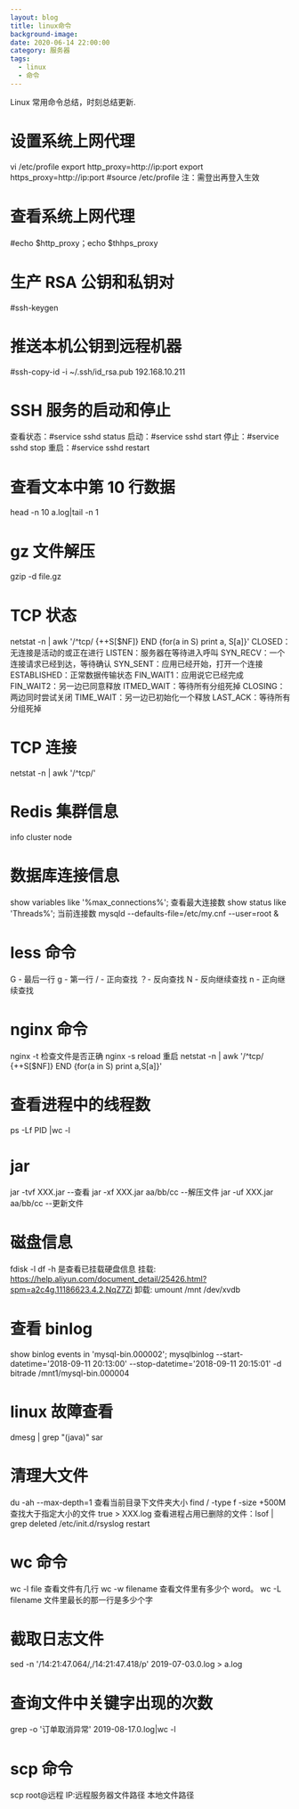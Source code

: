 ```yaml
---
layout: blog
title: linux命令
background-image:
date: 2020-06-14 22:00:00
category: 服务器
tags:
  - linux
  - 命令
---
```


Linux 常用命令总结，时刻总结更新.

# 设置系统上网代理

vi /etc/profile
export http_proxy=http://ip:port
export https_proxy=http://ip:port
#source /etc/profile
注：需登出再登入生效

# 查看系统上网代理

#echo $http_proxy；echo $thhps_proxy

# 生产 RSA 公钥和私钥对

#ssh-keygen

# 推送本机公钥到远程机器

#ssh-copy-id -i ~/.ssh/id_rsa.pub 192.168.10.211

# SSH 服务的启动和停止

查看状态：#service sshd status
启动：#service sshd start
停止：#service sshd stop
重启：#service sshd restart

# 查看文本中第 10 行数据

head -n 10 a.log|tail -n 1

# gz 文件解压

gzip -d file.gz

# TCP 状态

netstat -n | awk '/^tcp/ {++S[$NF]} END {for(a in S) print a, S[a]}'
CLOSED：无连接是活动的或正在进行
LISTEN：服务器在等待进入呼叫
SYN_RECV：一个连接请求已经到达，等待确认
SYN_SENT：应用已经开始，打开一个连接
ESTABLISHED：正常数据传输状态
FIN_WAIT1：应用说它已经完成
FIN_WAIT2：另一边已同意释放
ITMED_WAIT：等待所有分组死掉
CLOSING：两边同时尝试关闭
TIME_WAIT：另一边已初始化一个释放
LAST_ACK：等待所有分组死掉

# TCP 连接

netstat -n | awk '/^tcp/'

# Redis 集群信息

info
cluster node

# 数据库连接信息

show variables like '%max_connections%'; 查看最大连接数
show status like 'Threads%'; 当前连接数
mysqld --defaults-file=/etc/my.cnf --user=root &

# less 命令

G - 最后一行
g - 第一行
/ - 正向查找
？- 反向查找
N - 反向继续查找
n - 正向继续查找

# nginx 命令

nginx -t 检查文件是否正确
nginx -s reload 重启
netstat -n | awk '/^tcp/ {++S[$NF]} END {for(a in S) print a,S[a]}'

# 查看进程中的线程数

ps -Lf PID |wc -l

# jar

jar -tvf XXX.jar --查看
jar -xf XXX.jar aa/bb/cc --解压文件
jar -uf XXX.jar aa/bb/cc --更新文件

# 磁盘信息

fdisk -l
df -h 是查看已挂载硬盘信息
挂载: https://help.aliyun.com/document_detail/25426.html?spm=a2c4g.11186623.4.2.NqZ7Zi
卸载: umount /mnt /dev/xvdb

# 查看 binlog

show binlog events in 'mysql-bin.000002';
mysqlbinlog --start-datetime='2018-09-11 20:13:00' --stop-datetime='2018-09-11 20:15:01' -d bitrade /mnt1/mysql-bin.000004

# linux 故障查看

dmesg | grep "(java)"
sar

# 清理大文件

du -ah --max-depth=1 查看当前目录下文件夹大小
find / -type f -size +500M 查找大于指定大小的文件
true > XXX.log
查看进程占用已删除的文件：lsof | grep deleted
/etc/init.d/rsyslog restart

# wc 命令

wc -l file 查看文件有几行
wc -w filename 查看文件里有多少个 word。
wc -L filename 文件里最长的那一行是多少个字

# 截取日志文件

sed -n '/14:21:47.064/,/14:21:47.418/p' 2019-07-03.0.log > a.log

# 查询文件中关键字出现的次数

grep -o '订单取消异常' 2019-08-17.0.log|wc -l

# scp 命令

scp root@远程 IP:远程服务器文件路径 本地文件路径
